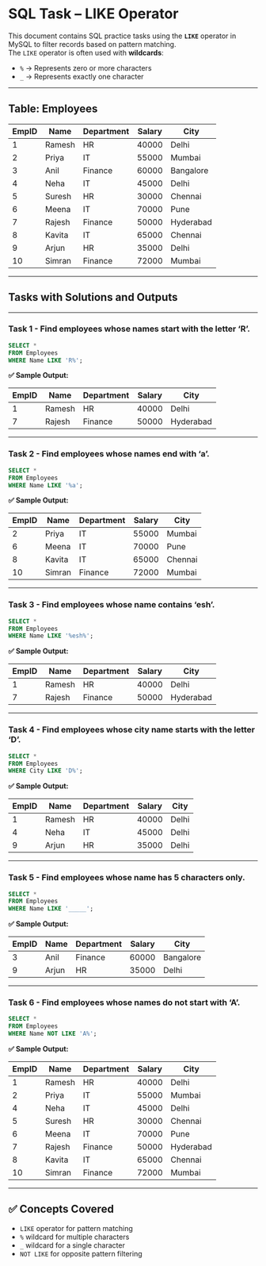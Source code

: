 #  SQL Task – LIKE Operator

This document contains SQL practice tasks using the **`LIKE`** operator in MySQL to filter records based on pattern matching.  
The `LIKE` operator is often used with **wildcards**:
- `%` → Represents zero or more characters  
- `_` → Represents exactly one character  

---

## Table: Employees

| EmpID | Name   | Department | Salary | City      |
| ----- | ------ | ---------- | ------ | --------- |
| 1     | Ramesh | HR         | 40000  | Delhi     |
| 2     | Priya  | IT         | 55000  | Mumbai    |
| 3     | Anil   | Finance    | 60000  | Bangalore |
| 4     | Neha   | IT         | 45000  | Delhi     |
| 5     | Suresh | HR         | 30000  | Chennai   |
| 6     | Meena  | IT         | 70000  | Pune      |
| 7     | Rajesh | Finance    | 50000  | Hyderabad |
| 8     | Kavita | IT         | 65000  | Chennai   |
| 9     | Arjun  | HR         | 35000  | Delhi     |
| 10    | Simran | Finance    | 72000  | Mumbai    |

---

## Tasks with Solutions and Outputs

---

### **Task 1** - Find employees whose names start with the letter ‘R’.

```sql
SELECT * 
FROM Employees
WHERE Name LIKE 'R%';
````

**✅ Sample Output:**

| EmpID | Name   | Department | Salary | City      |
| ----- | ------ | ---------- | ------ | --------- |
| 1     | Ramesh | HR         | 40000  | Delhi     |
| 7     | Rajesh | Finance    | 50000  | Hyderabad |

---

### **Task 2** - Find employees whose names end with ‘a’.

```sql
SELECT * 
FROM Employees
WHERE Name LIKE '%a';
```

**✅ Sample Output:**

| EmpID | Name   | Department | Salary | City    |
| ----- | ------ | ---------- | ------ | ------- |
| 2     | Priya  | IT         | 55000  | Mumbai  |
| 6     | Meena  | IT         | 70000  | Pune    |
| 8     | Kavita | IT         | 65000  | Chennai |
| 10    | Simran | Finance    | 72000  | Mumbai  |

---

### **Task 3** - Find employees whose name contains ‘esh’.

```sql
SELECT * 
FROM Employees
WHERE Name LIKE '%esh%';
```

**✅ Sample Output:**

| EmpID | Name   | Department | Salary | City      |
| ----- | ------ | ---------- | ------ | --------- |
| 1     | Ramesh | HR         | 40000  | Delhi     |
| 7     | Rajesh | Finance    | 50000  | Hyderabad |

---

### **Task 4** - Find employees whose city name starts with the letter ‘D’.

```sql
SELECT * 
FROM Employees
WHERE City LIKE 'D%';
```

**✅ Sample Output:**

| EmpID | Name   | Department | Salary | City  |
| ----- | ------ | ---------- | ------ | ----- |
| 1     | Ramesh | HR         | 40000  | Delhi |
| 4     | Neha   | IT         | 45000  | Delhi |
| 9     | Arjun  | HR         | 35000  | Delhi |

---

### **Task 5** - Find employees whose name has 5 characters only.

```sql
SELECT * 
FROM Employees
WHERE Name LIKE '_____';
```

**✅ Sample Output:**

| EmpID | Name  | Department | Salary | City      |
| ----- | ----- | ---------- | ------ | --------- |
| 3     | Anil  | Finance    | 60000  | Bangalore |
| 9     | Arjun | HR         | 35000  | Delhi     |

---

### **Task 6** - Find employees whose names do not start with ‘A’.

```sql
SELECT * 
FROM Employees
WHERE Name NOT LIKE 'A%';
```

**✅ Sample Output:**

| EmpID | Name   | Department | Salary | City      |
| ----- | ------ | ---------- | ------ | --------- |
| 1     | Ramesh | HR         | 40000  | Delhi     |
| 2     | Priya  | IT         | 55000  | Mumbai    |
| 4     | Neha   | IT         | 45000  | Delhi     |
| 5     | Suresh | HR         | 30000  | Chennai   |
| 6     | Meena  | IT         | 70000  | Pune      |
| 7     | Rajesh | Finance    | 50000  | Hyderabad |
| 8     | Kavita | IT         | 65000  | Chennai   |
| 10    | Simran | Finance    | 72000  | Mumbai    |

---

## ✅ Concepts Covered

* `LIKE` operator for pattern matching
* `%` wildcard for multiple characters
* `_` wildcard for a single character
* `NOT LIKE` for opposite pattern filtering
